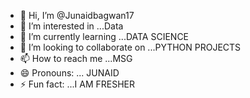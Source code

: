 - 👋 Hi, I’m @Junaidbagwan17
- 👀 I’m interested in ...Data 
- 🌱 I’m currently learning ...DATA SCIENCE
- 💞️ I’m looking to collaborate on ...PYTHON PROJECTS
- 📫 How to reach me ...MSG
- 😄 Pronouns: ... JUNAID 
- ⚡ Fun fact: ...I AM FRESHER

<!---
Junaidbagwan17/Junaidbagwan17 is a ✨ special ✨ repository because its `README.md` (this file) appears on your GitHub profile.
You can click the Preview link to take a look at your changes.
--->
